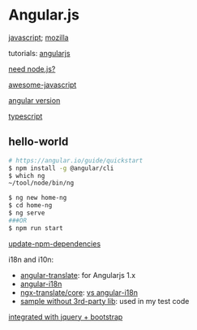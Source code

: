 # Angular.js

[javascript](https://www.javascript.com/); [mozilla](https://developer.mozilla.org/en-US/docs/Web/JavaScript)

tutorials: [angularjs](https://docs.angularjs.org/tutorial)

[need node.js?](https://stackoverflow.com/questions/26398537/do-i-need-node-js-to-use-angularjs)

[awesome-javascript](https://github.com/sorrycc/awesome-javascript)

[angular version](https://www.simplilearn.com/angularjs-vs-angular-2-vs-angular-4-differences-article)

[typescript](https://www.typescriptlang.org/)

## hello-world

```bash
# https://angular.io/guide/quickstart
$ npm install -g @angular/cli
$ which ng 
~/tool/node/bin/ng

$ ng new home-ng
$ cd home-ng
$ ng serve
###OR
$ npm run start

```

[update-npm-dependencies](https://flaviocopes.com/update-npm-dependencies/)

i18n and i10n:

* [angular-translate](https://github.com/angular-translate/angular-translate): for Angularjs 1.x
* [angular-i18n](https://angular.io/guide/i18n#angular-and-i18n)
* [ngx-translate/core](https://github.com/ngx-translate/core): [vs angular-i18n](https://github.com/ngx-translate/core/issues/495) 
* [sample without 3rd-party lib](https://medium.com/@DenysVuika/simple-i18n-support-for-your-angular-apps-6138a47eb2a9): used in my test code


[integrated with jquery  + bootstrap](https://medium.com/codingthesmartway-com-blog/using-bootstrap-with-angular-c83c3cee3f4a)
